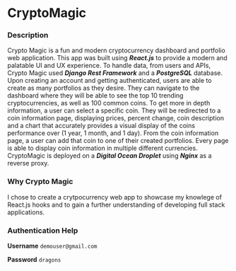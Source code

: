 # CryptoMagic
### Description
Crypto Magic is a fun and modern cryptocurrency dashboard and portfolio web application. This app was built using ***React.js*** to provide a modern and palatable UI and UX experience. To handle data, from users and APIs, Crypto Magic used ***Django Rest Framework*** and a ***PostgreSQL*** database. Upon creating an account and getting authenticated, users are able to create as many portfolios as they desire. They can navigate to the dashboard where they will be able to see the top 10 trending cryptocurrencies, as well as 100 common coins. To get more in depth information, a user can select a specific coin. They will be redirected to a coin information page, displaying prices, percent change, coin description and a chart that accurately provides a visual display of the coins performance over (1 year, 1 month, and 1 day). From the coin information page, a user can add that coin to one of their created portfolios. Every page is able to display coin information in multiple different currencies. CryptoMagic is deployed on a ***Digital Ocean Droplet*** using ***Nginx*** as a reverse proxy.
### Why Crypto Magic
I chose to create a crytpocurrency web app to showcase my knowlege of React.js hooks and to gain a further understanding of developing full stack applications. 
### Authentication Help
**Username**
`demouser@gmail.com`

**Password**
`dragons`
